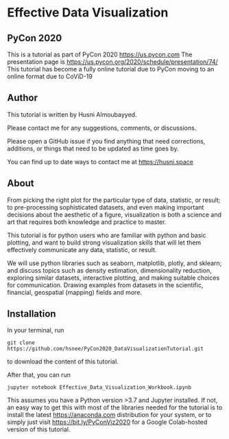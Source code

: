 # Effective Data Visualization
## PyCon 2020
This is a tutorial as part of PyCon 2020 https://us.pycon.com
The presentation page is https://us.pycon.org/2020/schedule/presentation/74/
This tutorial has become a fully online tutorial due to PyCon moving to an online format due to CoViD-19

## Author
This tutorial is written by Husni Almoubayyed.

Please contact me for any suggestions, comments, or discussions. 

Please open a GitHub issue if you find anything that need corrections, additions, or things that need to be updated as time goes by.

You can find up to date ways to contact me at https://husni.space


## About
From picking the right plot for the particular type of data, statistic, or result; to pre-processing sophisticated datasets, and even making important decisions about the aesthetic of a figure, visualization is both a science and art that requires both knowledge and practice to master.

This tutorial is for python users who are familiar with python and basic plotting, and want to build strong visualization skills that will let them effectively communicate any data, statistic, or result.

We will use python libraries such as seaborn, matplotlib, plotly, and sklearn; and discuss topics such as density estimation, dimensionality reduction, exploring similar datasets, interactive plotting, and making suitable choices for communication. Drawing examples from datasets in the scientific, financial, geospatial (mapping) fields and more.

## Installation

In your terminal, run 

```
git clone https://github.com/hsnee/PyCon2020_DataVisualizationTutorial.git
```

to download the content of this tutorial. 

After that, you can run
```cd PyCon2020_DataVisualizationTutorial
jupyter notebook Effective_Data_Visualization_Workbook.ipynb 
```
This assumes you have a Python version >3.7 and Jupyter installed. If not, an easy way to get this with most of the libraries needed for the tutorial is to install the latest https://anaconda.com distribution for your system, or to simply just visit https://bit.ly/PyConViz2020 for a Google Colab-hosted version of this tutorial.
